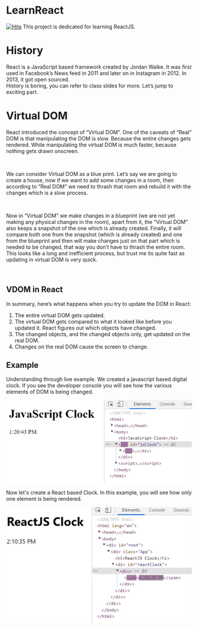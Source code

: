 # LearnReact
[![Hits](https://hits.seeyoufarm.com/api/count/incr/badge.svg?url=https%3A%2F%2Fgithub.com%2FUnpredictablePrashant%2FLearnReact&count_bg=%2379C83D&title_bg=%23555555&icon=&icon_color=%23E7E7E7&title=hits&edge_flat=false)](https://hits.seeyoufarm.com)
This project is dedicated for learning ReactJS.


# History
React is a JavaScript based framework created by Jordan Walke. It was first used in Facebook’s News feed in 2011 and later on in Instagram in 2012. In 2013, it got open sourced.<br>
History is boring, you can refer to class slides for more. Let’s jump to exciting part.

# Virtual DOM
<p>React introduced the concept of “Virtual DOM”. One of the caveats of “Real” DOM is that manipulating the DOM is slow. Because the entire changes gets rendered. While manipulating the virtual DOM is much faster, because nothing gets drawn onscreen.</p><br>
<p>We can consider Virtual DOM as a blue print. Let’s say we are going to create a house, now if we want to add some changes in a room, then according to “Real DOM” we need to thrash that room and rebuild it with the changes which is a slow process.</p><br>
<p>Now in “Virtual DOM” we make changes in a blueprint (we are not yet making any physical changes in the room), apart from it, the “Virtual DOM” also keeps a snapshot of the one which is already created. Finally, it will compare both one from the snapshot (which is already created) and one from the blueprint and then will make changes just on that part which is needed to be changed, that way you don’t have to thrash the entire room. 
This looks like a long and inefficient process, but trust me its quite fast as updating in virtual DOM is very quick.</p><br>

## VDOM in React
In summary, here’s what happens when you try to update the DOM in React:
<ol>
<li>The entire virtual DOM gets updated.</li>
<li>The virtual DOM gets compared to what it looked like before you updated it. React figures out which objects have changed.</li>
<li>The changed objects, and the changed objects only, get updated on the real DOM.</li>
<li>Changes on the real DOM cause the screen to change.</li>
</ol>

## Example
<p>Understanding through live example. We created a javascript based digital clock. If you see the developer console you will see how the various elements of DOM is being changed.</p>

![Javascript Clock](/images/clockJS.gif "Javascript Clock")
<br>
<p>Now let's create a React based Clock. In this example, you will see how  only one element is being rendered.</p>

![ReactJS Clock](/images/clockReact.gif "ReactJS Clock")
